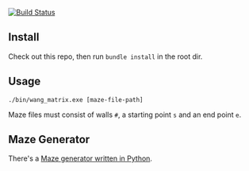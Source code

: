 [![Build Status](https://travis-ci.org/scrooloose/wang_matrix.exe.svg?branch=master)](https://travis-ci.org/scrooloose/wang_matrix.exe)


Install
-------

Check out this repo, then run `bundle install` in the root dir.


Usage
-----

```
./bin/wang_matrix.exe [maze-file-path]
```

Maze files must consist of walls `#`, a starting point `s` and an end point `e`.

Maze Generator
-----------------

There's a [Maze generator written in Python](py/README.md).
